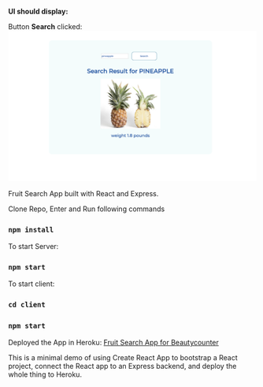 **UI should display:**

Button **Search** clicked:
![alt text](mockups/fruit-app.png)

Fruit Search App built with React and Express.

Clone Repo, Enter and Run following commands

### `npm install`


To start Server:

### `npm start`


To start client:

### `cd client`
### `npm start` 


Deployed the App in Heroku: [Fruit Search App for Beautycounter](https://beautycounter.herokuapp.com/)


This is a minimal demo of using Create React App to bootstrap a React project, connect the React app to an Express backend, and deploy the whole thing to Heroku.
